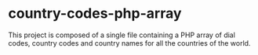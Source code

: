 # country-codes-php-array
This project is composed of a single file containing a PHP array of dial codes, country codes and country names for all the countries of the world.
